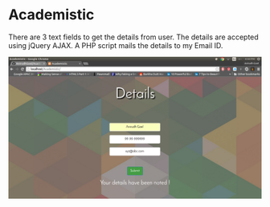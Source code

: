 # Academistic

There are 3 text fields to get the details from user. The details are accepted using jQuery AJAX. A PHP script mails the details to my Email ID.

<img src="ss/ss1.png" alt="Screenshot 1">